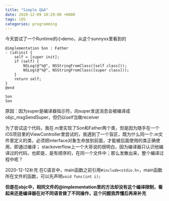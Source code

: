 ```yaml
---
title: "Simple Q&A"
date: 2020-12-09 10:29:00 +0800
tags: iOS
categories: programming
---
```


今天尝试了一个Runtime的小demo，从这个sunnyxx里看到的

```
@implementation Son : Father
- (id)init {
    self = [super init];
    if (self) {
        NSLog(@"%@", NSStringFromClass([self class]));
        NSLog(@"%@", NSStringFromClass([super class]));
    }
    return self;
}
@end
```

```
Son
Son
```
原因：因为super是编译器指示符，向super发送消息会被编译成objc_msgSendSuper，但仍以self当做receiver


为了尝试这个代码，我在.m里实现了Son和Father两个类，但是因为随手在一个iOS项目里的ViewController里尝试的，我遇到了一个盲区，既为什么同一个.m文件里定义的类，必须把interface对象生命放到前面，才能被后面使用的类正确使用，即通过编译；
stackoverflow上一个大哥说的很明白，因为编译器只认识他编译过的代码，也即是，是有顺序的，在同一个文件中；那么发散出来，整个编译过程中呢？

2020-12-12补充
在C语言中，main函数之前引用`#include<stdio.h>`，main函数所在文件的函数，可以先声明`void func(int i);`

**但是在objc中，相同文件的@implementation里的方法却没有这个编译限制，看起来还是编译器在对不同语言做了不同操作，这个问题我弄懂后再来补充**